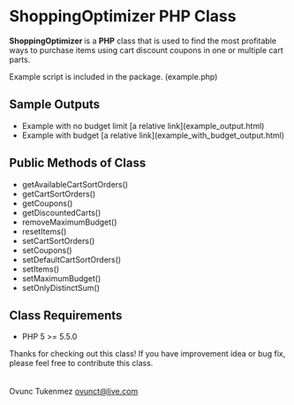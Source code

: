 # ShoppingOptimizer PHP Class
<strong>ShoppingOptimizer </strong> is a <strong>PHP</strong> class that is used to find the most profitable ways to purchase items using cart discount coupons in one or multiple cart parts.

Example script is included in the package. (example.php)<br />
<h2>Sample Outputs</h2>
<ul>
<li>Example with no budget limit [a relative link](example_output.html)</li>
<li>Example with budget [a relative link](example_with_budget_output.html)</li>
</ul>

<h2>Public Methods of Class</h2>
<ul>
<li>getAvailableCartSortOrders()</li>
<li>getCartSortOrders()</li>
<li>getCoupons()</li>
<li>getDiscountedCarts()</li>
<li>removeMaximumBudget()</li>
<li>resetItems()</li>
<li>setCartSortOrders()</li>
<li>setCoupons()</li>
<li>setDefaultCartSortOrders()</li>
<li>setItems()</li>
<li>setMaximumBudget()</li>
<li>setOnlyDistinctSum()</li>
</ul>

<h2>Class Requirements</h2>
<ul>
<li>PHP 5 >= 5.5.0</li>
</ul>

Thanks for checking out this class! If you have improvement idea or bug fix, please feel free to contribute this class.<br />
<br />
<br />
Ovunc Tukenmez
ovunct@live.com
